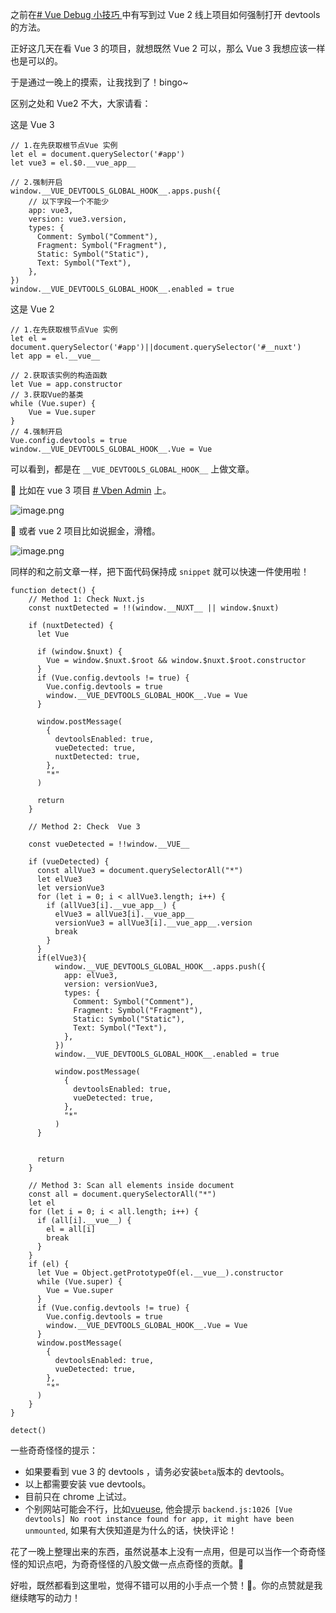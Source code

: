 之前在[# Vue Debug 小技巧 ](https://juejin.cn/post/6945357464099356709 "https://juejin.cn/post/6945357464099356709")中有写到过 Vue 2 线上项目如何强制打开 devtools 的方法。

正好这几天在看 Vue 3 的项目，就想既然 Vue 2 可以，那么 Vue 3 我想应该一样也是可以的。

于是通过一晚上的摸索，让我找到了！bingo\~

区别之处和 Vue2 不大，大家请看：

这是 Vue 3

```
// 1.在先获取根节点Vue 实例
let el = document.querySelector('#app')
let vue3 = el.$0.__vue_app__

// 2.强制开启 
window.__VUE_DEVTOOLS_GLOBAL_HOOK__.apps.push({
    // 以下字段一个不能少
    app: vue3,
    version: vue3.version,
    types: {
      Comment: Symbol("Comment"),
      Fragment: Symbol("Fragment"),
      Static: Symbol("Static"),
      Text: Symbol("Text"),
    },
})
window.__VUE_DEVTOOLS_GLOBAL_HOOK__.enabled = true
```

这是 Vue 2

```
// 1.在先获取根节点Vue 实例
let el = document.querySelector('#app')||document.querySelector('#__nuxt')
let app = el.__vue__ 

// 2.获取该实例的构造函数 
let Vue = app.constructor 
// 3.获取Vue的基类 
while (Vue.super) { 
    Vue = Vue.super 
} 
// 4.强制开启 
Vue.config.devtools = true 
window.__VUE_DEVTOOLS_GLOBAL_HOOK__.Vue = Vue
```

可以看到，都是在 `__VUE_DEVTOOLS_GLOBAL_HOOK__` 上做文章。

🥳 比如在 vue 3 项目 [# Vben Admin](https://link.juejin.cn/?target=https%3A%2F%2Fvvbin.cn%2Fnext%2F%23%2Flogin "https://vvbin.cn/next/#/login") 上。

![image.png](https://p3-juejin.byteimg.com/tos-cn-i-k3u1fbpfcp/2bc831a37e8841ffa82a208dc030aae7~tplv-k3u1fbpfcp-zoom-in-crop-mark:1512:0:0:0.awebp?)

🤪 或者 vue 2 项目比如说掘金，滑稽。

![image.png](https://p9-juejin.byteimg.com/tos-cn-i-k3u1fbpfcp/a6a2415e91aa48989cbc9919b3d76c37~tplv-k3u1fbpfcp-zoom-in-crop-mark:1512:0:0:0.awebp?)

同样的和之前文章一样，把下面代码保持成 `snippet` 就可以快速一件使用啦！

```
function detect() {
    // Method 1: Check Nuxt.js
    const nuxtDetected = !!(window.__NUXT__ || window.$nuxt)

    if (nuxtDetected) {
      let Vue

      if (window.$nuxt) {
        Vue = window.$nuxt.$root && window.$nuxt.$root.constructor
      }
      if (Vue.config.devtools != true) {
        Vue.config.devtools = true
        window.__VUE_DEVTOOLS_GLOBAL_HOOK__.Vue = Vue
      }

      window.postMessage(
        {
          devtoolsEnabled: true,
          vueDetected: true,
          nuxtDetected: true,
        },
        "*"
      )

      return
    }

    // Method 2: Check  Vue 3

    const vueDetected = !!window.__VUE__

    if (vueDetected) {
      const allVue3 = document.querySelectorAll("*")
      let elVue3
      let versionVue3
      for (let i = 0; i < allVue3.length; i++) {
        if (allVue3[i].__vue_app__) {
          elVue3 = allVue3[i].__vue_app__
          versionVue3 = allVue3[i].__vue_app__.version
          break
        }
      }
      if(elVue3){
          window.__VUE_DEVTOOLS_GLOBAL_HOOK__.apps.push({
            app: elVue3,
            version: versionVue3,
            types: {
              Comment: Symbol("Comment"),
              Fragment: Symbol("Fragment"),
              Static: Symbol("Static"),
              Text: Symbol("Text"),
            },
          })
          window.__VUE_DEVTOOLS_GLOBAL_HOOK__.enabled = true

          window.postMessage(
            {
              devtoolsEnabled: true,
              vueDetected: true,
            },
            "*"
          )
      }
      

      return
    }

    // Method 3: Scan all elements inside document
    const all = document.querySelectorAll("*")
    let el
    for (let i = 0; i < all.length; i++) {
      if (all[i].__vue__) {
        el = all[i]
        break
      }
    }
    if (el) {
      let Vue = Object.getPrototypeOf(el.__vue__).constructor
      while (Vue.super) {
        Vue = Vue.super
      }
      if (Vue.config.devtools != true) {
        Vue.config.devtools = true
        window.__VUE_DEVTOOLS_GLOBAL_HOOK__.Vue = Vue
      }
      window.postMessage(
        {
          devtoolsEnabled: true,
          vueDetected: true,
        },
        "*"
      )
    }
}

detect()
```

一些奇奇怪怪的提示：

* 如果要看到 vue 3 的 devtools ，请务必安装`beta`版本的 devtools。
* 以上都需要安装 vue devtools。
* 目前只在 chrome 上试过。
* 个别网站可能会不行，比如[vueuse](https://link.juejin.cn/?target=https%3A%2F%2Fvueuse.org%2F "https://vueuse.org/"), 他会提示 `backend.js:1026 [Vue devtools] No root instance found for app, it might have been unmounted`, 如果有大侠知道是为什么的话，快快评论！

花了一晚上整理出来的东西，虽然说基本上没有一点用，但是可以当作一个奇奇怪怪的知识点吧，为奇奇怪怪的八股文做一点点奇怪的贡献。🥶

好啦，既然都看到这里啦，觉得不错可以用的小手点一个赞！🤣。你的点赞就是我继续瞎写的动力！
